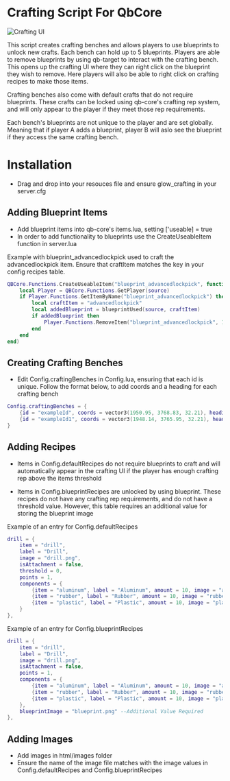 # Crafting Script For QbCore

![Crafting UI](https://i.imgur.com/dUocf9m.png)

This script creates crafting benches and allows players to use blueprints to unlock new crafts. Each bench can hold up to 5 blueprints. Players are able to remove blueprints by using qb-target to interact with the crafting bench. This opens up the crafting UI where they can right click on the blueprint they wish to remove. Here players will also be able to right click on crafting recipes to make those items.

Crafting benches also come with default crafts that do not require blueprints. These crafts can be locked using qb-core's crafting rep system, and will only appear to the player if they meet those rep requirements.

Each bench's blueprints are not unique to the player and are set globally. Meaning that if player A adds a blueprint, player B will aslo see the blueprint if they access the same crafting bench.

# Installation
- Drag and drop into your resouces file and ensure glow_crafting in your server.cfg

## Adding Blueprint Items
- Add blueprint items into qb-core's items.lua, setting ['useable] = true
- In order to add functionality to blueprints use the CreateUseableItem function in server.lua

Example with blueprint_advancedlockpick used to craft the advancedlockpick item. Ensure that craftItem matches the key in your config recipes table.
```lua
QBCore.Functions.CreateUseableItem("blueprint_advancedlockpick", function(source)
    local Player = QBCore.Functions.GetPlayer(source)
    if Player.Functions.GetItemByName("blueprint_advancedlockpick") then
        local craftItem = "advancedlockpick"
        local addedBlueprint = blueprintUsed(source, craftItem)
        if addedBlueprint then
            Player.Functions.RemoveItem("blueprint_advancedlockpick", 1)
        end
    end
end)
```

## Creating Crafting Benches
- Edit Config.craftingBenches in Config.lua, ensuring that each id is unique. Follow the format below, to add coords and a heading for each crafting bench

```lua
Config.craftingBenches = {
    {id = "exampleId", coords = vector3(1950.95, 3768.83, 32.21), heading = 48.92},
    {id = "exampleId1", coords = vector3(1948.14, 3765.95, 32.21), heading = 25.53},
}
```

## Adding Recipes
- Items in Config.defaultRecipes do not require blueprints to craft and will automatically appear in the crafting UI if the player has enough crafting rep above the items threshold

- Items in Config.blueprintRecipes are unlocked by using blueprint. These recipes do not have any crafting rep requirements, and do not have a threshold value. However, this table requires an additional value for storing the blueprint image

Example of an entry for Config.defaultRecipes
```lua
drill = {
    item = "drill",
    label = "Drill",
    image = "drill.png",
    isAttachment = false,
    threshold = 0,
    points = 1,
    components = {
        {item = "aluminum", label = "Aluminum", amount = 10, image = "aluminum.png"},
        {item = "rubber", label = "Rubber", amount = 10, image = "rubber.png"},
        {item = "plastic", label = "Plastic", amount = 10, image = "plastic.png"},
    }
},
```

Example of an entry for Config.blueprintRecipes
```lua
drill = {
    item = "drill",
    label = "Drill",
    image = "drill.png",
    isAttachment = false,
    points = 1,
    components = {
        {item = "aluminum", label = "Aluminum", amount = 10, image = "aluminum.png"},
        {item = "rubber", label = "Rubber", amount = 10, image = "rubber.png"},
        {item = "plastic", label = "Plastic", amount = 10, image = "plastic.png"},
    },
    blueprintImage = "blueprint.png" --Additional Value Required
},
```

## Adding Images
- Add images in html/images folder
- Ensure the name of the image file matches with the image values in Config.defaultRecipes and Config.blueprintRecipes
